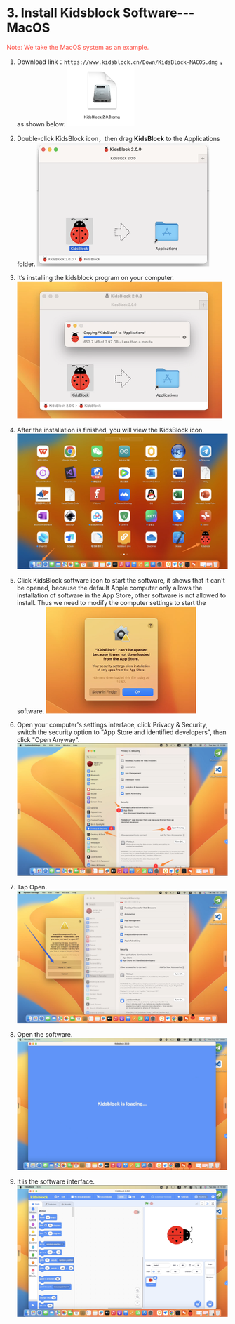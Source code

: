 # 3. Install Kidsblock Software---MacOS
<span style="color: rgb(255, 76, 65);">Note: We take the MacOS system as an example.</span>

1. Download link：`https://www.kidsblock.cn/Down/KidsBlock-MACOS.dmg` ，as shown below:
![Img](./media/132.png)

2. Double-click KidsBlock icon，then drag **KidsBlock** to the Applications folder.
![Img](./media/133.png)

3. It’s installing the kidsblock program on your computer.
![Img](./media/134.png)

4. After the installation is finished, you will view the KidsBlock icon.
![Img](./media/a.png)

5. Click KidsBlock software icon to start the software, it shows that it can't be opened, because the default Apple computer only allows the installation of software in the App Store, other software is not allowed to install. Thus we need to modify the computer settings to start the software.
![Img](./media/ab.png)

6. Open your computer's settings interface, click Privacy & Security, switch the security option to "App Store and identified developers", then click "Open Anyway".
![Img](./media/abc.png)

7. Tap Open.
![Img](./media/abcd.png)

8. Open the software.
![Img](./media/abcde.png)

9. It is the software interface.
![Img](./media/abcdef.png)




